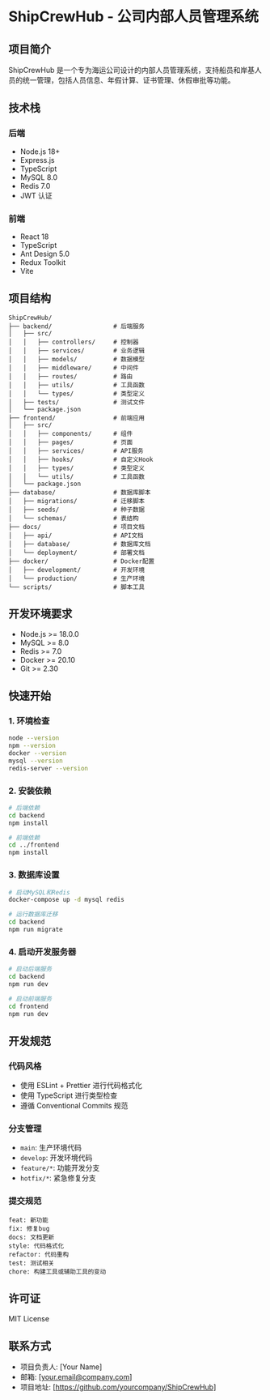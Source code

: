 # ShipCrewHub - 公司内部人员管理系统

## 项目简介

ShipCrewHub 是一个专为海运公司设计的内部人员管理系统，支持船员和岸基人员的统一管理，包括人员信息、年假计算、证书管理、休假审批等功能。

## 技术栈

### 后端
- Node.js 18+ 
- Express.js
- TypeScript
- MySQL 8.0
- Redis 7.0
- JWT 认证

### 前端
- React 18
- TypeScript
- Ant Design 5.0
- Redux Toolkit
- Vite

## 项目结构

```
ShipCrewHub/
├── backend/                 # 后端服务
│   ├── src/
│   │   ├── controllers/     # 控制器
│   │   ├── services/        # 业务逻辑
│   │   ├── models/          # 数据模型
│   │   ├── middleware/      # 中间件
│   │   ├── routes/          # 路由
│   │   ├── utils/           # 工具函数
│   │   └── types/           # 类型定义
│   ├── tests/               # 测试文件
│   └── package.json
├── frontend/                # 前端应用
│   ├── src/
│   │   ├── components/      # 组件
│   │   ├── pages/           # 页面
│   │   ├── services/        # API服务
│   │   ├── hooks/           # 自定义Hook
│   │   ├── types/           # 类型定义
│   │   └── utils/           # 工具函数
│   └── package.json
├── database/                # 数据库脚本
│   ├── migrations/          # 迁移脚本
│   ├── seeds/               # 种子数据
│   └── schemas/             # 表结构
├── docs/                    # 项目文档
│   ├── api/                 # API文档
│   ├── database/            # 数据库文档
│   └── deployment/          # 部署文档
├── docker/                  # Docker配置
│   ├── development/         # 开发环境
│   └── production/          # 生产环境
└── scripts/                 # 脚本工具
```

## 开发环境要求

- Node.js >= 18.0.0
- MySQL >= 8.0
- Redis >= 7.0
- Docker >= 20.10
- Git >= 2.30

## 快速开始

### 1. 环境检查
```bash
node --version
npm --version
docker --version
mysql --version
redis-server --version
```

### 2. 安装依赖
```bash
# 后端依赖
cd backend
npm install

# 前端依赖
cd ../frontend
npm install
```

### 3. 数据库设置
```bash
# 启动MySQL和Redis
docker-compose up -d mysql redis

# 运行数据库迁移
cd backend
npm run migrate
```

### 4. 启动开发服务器
```bash
# 启动后端服务
cd backend
npm run dev

# 启动前端服务
cd frontend
npm run dev
```

## 开发规范

### 代码风格
- 使用 ESLint + Prettier 进行代码格式化
- 使用 TypeScript 进行类型检查
- 遵循 Conventional Commits 规范

### 分支管理
- `main`: 生产环境代码
- `develop`: 开发环境代码
- `feature/*`: 功能开发分支
- `hotfix/*`: 紧急修复分支

### 提交规范
```
feat: 新功能
fix: 修复bug
docs: 文档更新
style: 代码格式化
refactor: 代码重构
test: 测试相关
chore: 构建工具或辅助工具的变动
```

## 许可证

MIT License

## 联系方式

- 项目负责人: [Your Name]
- 邮箱: [your.email@company.com]
- 项目地址: [https://github.com/yourcompany/ShipCrewHub]
